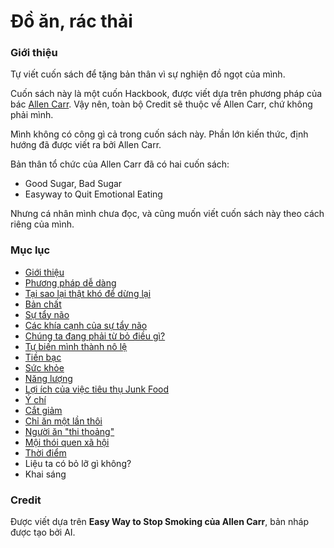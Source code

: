 # Đồ ăn, rác thải

### Giới thiệu
Tự viết cuốn sách để tặng bản thân vì sự nghiện đồ ngọt của mình.

Cuốn sách này là một cuốn Hackbook, được viết dựa trên phương pháp của bác [Allen Carr](https://en.wikipedia.org/wiki/Allen_Carr#Philosophy). Vậy nên, toàn bộ Credit sẽ thuộc về Allen Carr, chứ không phải mình.

Mình không có công gì cả trong cuốn sách này. Phần lớn kiến thức, định hướng đã được viết ra bởi Allen Carr.

Bản thân tổ chức của Allen Carr đã có hai cuốn sách:

- Good Sugar, Bad Sugar
- Easyway to Quit Emotional Eating

Nhưng cá nhân mình chưa đọc, và cũng muốn viết cuốn sách này theo cách riêng của mình.

### Mục lục

- [Giới thiệu](noi-dung/chuong-01.md)
- [Phương pháp dễ dàng](noi-dung/chuong-02.md)
- [Tại sao lại thật khó để dừng lại](noi-dung/chuong-03.md)
- [Bản chất](noi-dung/chuong-04.md)
- [Sự tẩy não](noi-dung/chuong-05.md)
- [Các khía cạnh của sự tẩy não](noi-dung/chuong-06.md)
- [Chúng ta đang phải từ bỏ điều gì?](noi-dung/chuong-07.md)
- [Tự biến mình thành nô lệ](noi-dung/chuong-08.md)
- [Tiền bạc](noi-dung/chuong-09.md)
- [Sức khỏe](noi-dung/chuong-10.md)
- [Năng lượng](noi-dung/chuong-11.md)
- [Lợi ích của việc tiêu thụ Junk Food](noi-dung/chuong-12.md)
- [Ý chí](noi-dung/chuong-13.md)
- [Cắt giảm](noi-dung/chuong-14.md)
- [Chỉ ăn một lần thôi](noi-dung/chuong-15.md)
- [Người ăn "thi thoảng"](noi-dung/chuong-16.md)
- [Mội thói quen xã hội](noi-dung/chuong-17.md)
- [Thời điểm](noi-dung/chuong-18.md)
- Liệu ta có bỏ lỡ gì không?
- Khai sáng

### Credit

Được viết dựa trên **Easy Way to Stop Smoking của Allen Carr**, bản nháp được tạo bởi AI.